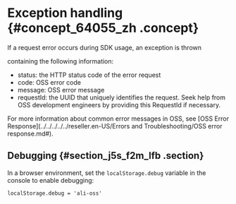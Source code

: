 # Exception handling {#concept_64055_zh .concept}

If a request error occurs during SDK usage, an exception is thrown

containing the following information:

-   status: the HTTP status code of the error request
-   code: OSS error code
-   message: OSS error message
-   requestId: the UUID that uniquely identifies the request. Seek help from OSS development engineers by providing this RequestId if necessary.

For more information about common error messages in OSS, see [OSS Error Response](../../../../../reseller.en-US/Errors and Troubleshooting/OSS error response.md#).

## Debugging {#section_j5s_f2m_lfb .section}

In a browser environment, set the `localStorage.debug` variable in the console to enable debugging:

```language-js
localStorage.debug = 'ali-oss'

```

